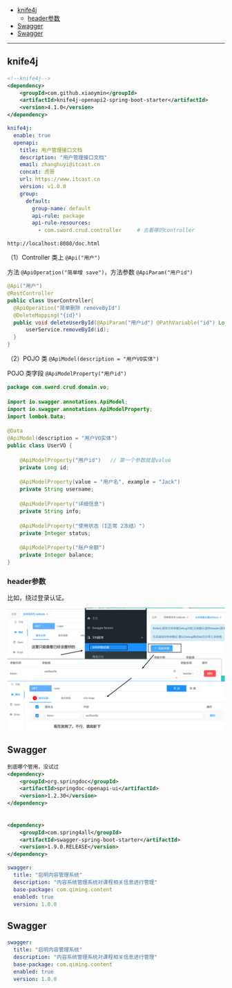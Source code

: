 - [knife4j](#knife4j)
  - [header参数](#header参数)
- [Swagger](#swagger)
- [Swagger](#swagger-1)


---
## knife4j
```xml
<!--knife4j-->
<dependency>
    <groupId>com.github.xiaoymin</groupId>
    <artifactId>knife4j-openapi2-spring-boot-starter</artifactId>
    <version>4.1.0</version>
</dependency>
```

```yml
knife4j:
  enable: true
  openapi:
    title: 用户管理接口文档
    description: "用户管理接口文档"
    email: zhanghuyi@itcast.cn
    concat: 虎哥
    url: https://www.itcast.cn
    version: v1.0.0
    group:
      default:
        group-name: default
        api-rule: package
        api-rule-resources:
          - com.sword.crud.controller     # 去看哪的controller
```
```
http://localhost:8080/doc.html
```
（1）Controller 类上 `@Api("用户")`
      
方法 `@ApiOperation("简单增 save")`，方法参数 `@ApiParam("用户id")`

```java
@Api("用户")
@RestController
public class UserController{
  @ApiOperation("简单删除 removeById")
  @DeleteMapping("{id}")
  public void deleteUserById(@ApiParam("用户id") @PathVariable("id") Long id){
      userService.removeById(id);
  }
}
```

（2）POJO 类 `@ApiModel(description = "用户VO实体")`

POJO 类字段 `@ApiModelProperty("用户id")`

```java
package com.sword.crud.domain.vo;

import io.swagger.annotations.ApiModel;
import io.swagger.annotations.ApiModelProperty;
import lombok.Data;

@Data
@ApiModel(description = "用户VO实体")
public class UserVO {
    
    @ApiModelProperty("用户id")   // 第一个参数就是value
    private Long id;
    
    @ApiModelProperty(value = "用户名", example = "Jack")
    private String username;
    
    @ApiModelProperty("详细信息")
    private String info;

    @ApiModelProperty("使用状态（1正常 2冻结）")
    private Integer status;
    
    @ApiModelProperty("账户余额")
    private Integer balance;
}
```

### header参数

比如，绕过登录认证。

![alt text](../../images/image-333.png)

## Swagger 

```xml
到底哪个管用，没试过
<dependency>
	<groupId>org.springdoc</groupId>
	<artifactId>springdoc-openapi-ui</artifactId>
	<version>1.2.30</version> 
</dependency>


<dependency>
	<groupId>com.spring4all</groupId>
	<artifactId>swagger-spring-boot-starter</artifactId>
	<version>1.9.0.RELEASE</version> 
</dependency>
```

```yml
swagger:
  title: "启明内容管理系统"
  description: "内容系统管理系统对课程相关信息进行管理"
  base-package: com.qiming.content
  enabled: true
  version: 1.0.0
```

## Swagger


```yml
swagger:
  title: "启明内容管理系统"
  description: "内容系统管理系统对课程相关信息进行管理"
  base-package: com.qiming.content
  enabled: true
  version: 1.0.0
```